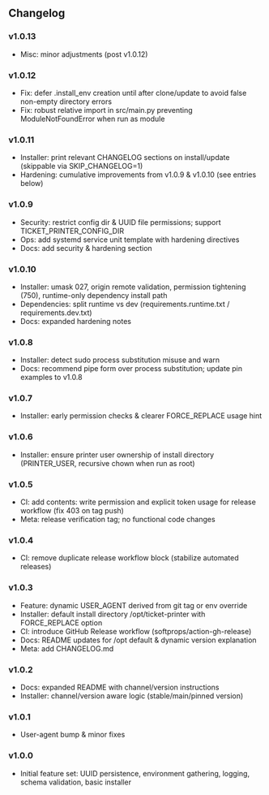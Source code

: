 ## Changelog

### v1.0.13
- Misc: minor adjustments (post v1.0.12)

### v1.0.12
- Fix: defer .install_env creation until after clone/update to avoid false non-empty directory errors
- Fix: robust relative import in src/main.py preventing ModuleNotFoundError when run as module

### v1.0.11
- Installer: print relevant CHANGELOG sections on install/update (skippable via SKIP_CHANGELOG=1)
- Hardening: cumulative improvements from v1.0.9 & v1.0.10 (see entries below)

### v1.0.9
- Security: restrict config dir & UUID file permissions; support TICKET_PRINTER_CONFIG_DIR
- Ops: add systemd service unit template with hardening directives
- Docs: add security & hardening section

### v1.0.10
- Installer: umask 027, origin remote validation, permission tightening (750), runtime-only dependency install path
- Dependencies: split runtime vs dev (requirements.runtime.txt / requirements.dev.txt)
- Docs: expanded hardening notes

### v1.0.8
- Installer: detect sudo process substitution misuse and warn
- Docs: recommend pipe form over process substitution; update pin examples to v1.0.8

### v1.0.7
- Installer: early permission checks & clearer FORCE_REPLACE usage hint

### v1.0.6
- Installer: ensure printer user ownership of install directory (PRINTER_USER, recursive chown when run as root)

### v1.0.5
- CI: add contents: write permission and explicit token usage for release workflow (fix 403 on tag push)
- Meta: release verification tag; no functional code changes

### v1.0.4
- CI: remove duplicate release workflow block (stabilize automated releases)

### v1.0.3
- Feature: dynamic USER_AGENT derived from git tag or env override
- Installer: default install directory /opt/ticket-printer with FORCE_REPLACE option
- CI: introduce GitHub Release workflow (softprops/action-gh-release)
- Docs: README updates for /opt default & dynamic version explanation
- Meta: add CHANGELOG.md

### v1.0.2
- Docs: expanded README with channel/version instructions
- Installer: channel/version aware logic (stable/main/pinned version)

### v1.0.1
- User-agent bump & minor fixes

### v1.0.0
- Initial feature set: UUID persistence, environment gathering, logging, schema validation, basic installer

